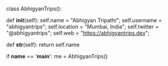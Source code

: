 class AbhigyanTrips():
    
  def __init__(self):
    self.name = "Abhigyan Tripathi";
    self.username = "abhigyantrips";
    self.location = "Mumbai, India";
    self.twitter = "@abhigyantrips";
    self.web = "https://abhigyantrips.dev";
  
  def __str__(self):
    return self.name

if __name__ == '__main__':
    me = AbhigyanTrips()

